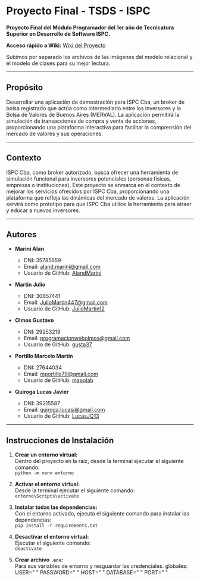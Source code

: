 # Proyecto Final - TSDS - ISPC

**Proyecto Final del Módulo Programador del 1er año de Tecnicatura Superior en Desarrollo de Software ISPC.**

**Acceso rápido a Wiki:** [Wiki del Proyecto](https://github.com/MassiveCashGuys/proyecto-final-tsds-ispc/wiki)

Subimos por separado los archivos de las imágenes del modelo relacional y el modelo de clases para su mejor lectura.

---

## Propósito

Desarrollar una aplicación de demostración para ISPC Cba, un broker de bolsa registrado que actúa como intermediario entre los inversores y la Bolsa de Valores de Buenos Aires (MERVAL). La aplicación permitirá la simulación de transacciones de compra y venta de acciones, proporcionando una plataforma interactiva para facilitar la comprensión del mercado de valores y sus operaciones.

---

## Contexto

ISPC Cba, como broker autorizado, busca ofrecer una herramienta de simulación funcional para inversores potenciales (personas físicas, empresas o instituciones). Este proyecto se enmarca en el contexto de mejorar los servicios ofrecidos por ISPC Cba, proporcionando una plataforma que refleja las dinámicas del mercado de valores. La aplicación servirá como prototipo para que ISPC Cba utilice la herramienta para atraer y educar a nuevos inversores.

---

## Autores

- **Marini Alan**  
  - DNI: 35785659  
  - Email: [aland.marini@gmail.com](mailto:aland.marini@gmail.com)  
  - Usuario de GitHub: [AlandMarini](https://github.com/AlandMarini)

- **Martín Julio**  
  - DNI: 30657441  
  - Email: [JulioMartin447@gmail.com](mailto:JulioMartin447@gmail.com)  
  - Usuario de GitHub: [JulioMartin12](https://github.com/JulioMartin12)

- **Olmos Gustavo**  
  - DNI: 29253219  
  - Email: [programacionwebolmos@gmail.com](mailto:programacionwebolmos@gmail.com)  
  - Usuario de GitHub: [gusta37](https://github.com/gusta37)

- **Portillo Marcelo Martín**  
  - DNI: 27644034  
  - Email: [mportillo79@gmail.com](mailto:mportillo79@gmail.com)  
  - Usuario de GitHub: [mapolab](https://github.com/mapolab)

- **Quiroga Lucas Javier**  
  - DNI: 39215587  
  - Email: [quiroga.lucasj@gmail.com](mailto:quiroga.lucasj@gmail.com)  
  - Usuario de GitHub: [LucasJQ13](https://github.com/LucasJQ13)

---

## Instrucciones de Instalación

1. **Crear un entorno virtual:**  
   Dentro del proyecto en la raíz, desde la terminal ejecutar el siguiente comando:  
   `python -m venv entorno`

2. **Activar el entorno virtual:**  
   Desde la terminal ejecutar el siguiente comando:  
   `entorno\Scripts\activate`

3. **Instalar todas las dependencias:**  
   Con el entorno activado, ejecuta el siguiente comando para instalar las dependencias:  
   `pip install -r requirements.txt`

4. **Desactivar el entorno virtual:**  
   Ejecutar el siguiente comando:  
   `deactivate`

5. **Crear archivo `.env`:**  
   Para sus variables de entorno y resguardar las credenciales. 
   globales:  
   USER=" "
   PASSWORD=" "
   HOST=" " 
   DATABASE=" " 
   PORT=" "
